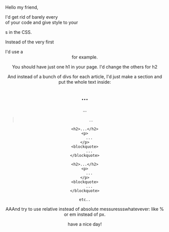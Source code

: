 Hello my friend,

I'd get rid of barely every <br> of your code and give style to your <p>s in the CSS.

Instead of the very first <div> I'd use a <header> for example.

You should have just one h1 in your page. I'd change the others for h2

And instead of a bunch of divs for each article, I'd just make a section and put the whole text inside:

<section>
    <h2>...</h2>
    <p>
        ...
    </p>
    <blockquote>
        ...
    </blockquote>

    <h2>...</h2>
    <p>
        ...
    </p>
    <blockquote>
        ...
    </blockquote>

    <h2>...</h2>
    <p>
        ...
    </p>
    <blockquote>
        ...
    </blockquote>

    etc..

</section>


AAAnd try to use relative instead of absolute messuressswhatevever: like % or em instead of px.

have a nice day!